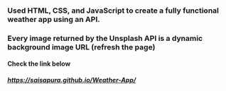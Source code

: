 ### Used HTML, CSS, and JavaScript to create a fully functional weather app using an API.
### Every image returned by the Unsplash API is a dynamic background image URL (refresh the page)
#### Check the link below
##### https://saisapura.github.io/Weather-App/

